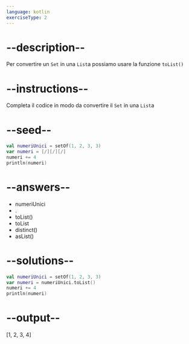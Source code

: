 ```yaml
---
language: kotlin
exerciseType: 2
---
```


# --description--

Per convertire un `Set` in una `List`a possiamo usare la funzione `toList()`

# --instructions--

Completa il codice in modo da convertire il `Set` in una `List`a

# --seed--

```kotlin
val numeriUnici = setOf(1, 2, 3, 3)
var numeri = [/][/][/]
numeri += 4
println(numeri)
```

# --answers--

- numeriUnici
- .
- toList()
- toList
- distinct()
- asList()

# --solutions--

```kotlin
val numeriUnici = setOf(1, 2, 3, 3)
var numeri = numeriUnici.toList()
numeri += 4
println(numeri)
```

# --output--

[1, 2, 3, 4]
